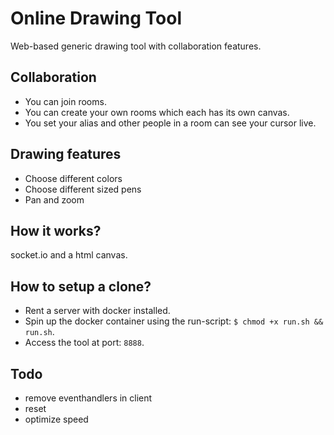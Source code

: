 # Online Drawing Tool
Web-based generic drawing tool with collaboration features.

## Collaboration
- You can join rooms.
- You can create your own rooms which each has its own canvas.
- You set your alias and other people in a room can see your cursor live.

## Drawing features
- Choose different colors
- Choose different sized pens
- Pan and zoom

## How it works?
socket.io and a html canvas.

## How to setup a clone?
- Rent a server with docker installed.
- Spin up the docker container using the run-script: `$ chmod +x run.sh && run.sh`.
- Access the tool at port: `8888`.

## Todo
- remove eventhandlers in client
- reset
- optimize speed
